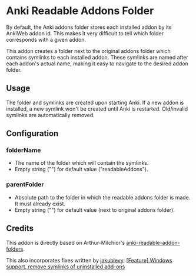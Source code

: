 # Anki Readable Addons Folder

By default, the Anki addons folder stores each installed addon by its AnkiWeb addon id. This makes it very difficult to tell which folder corresponds with a given addon.

This addon creates a folder next to the original addons folder which contains symlinks to each installed addon. These symlinks are named after each addon's actual name, making it easy to navigate to the desired addon folder.

## Usage

The folder and symlinks are created upon starting Anki. If a new addon is installed, a new symlink won't be created until Anki is restarted. Old/invalid symlinks are automatically removed.

## Configuration

### folderName

- The name of the folder which will contain the symlinks.
- Empty string ("") for default value ("readableAddons").

### parentFolder

- Absolute path to the folder in which the readable addons folder is made. It must already exist.
- Empty string ("") for default value (next to original addons folder).

## Credits

This addon is directly based on Arthur-Milchior's [anki-readable-addon-folders](https://github.com/Arthur-Milchior/anki-readable-addon-folders).

This also incorporates fixes written by [jakublevy](https://github.com/jakublevy): [[Feature] Windows support, remove symlinks of uninstalled add-ons](https://github.com/Arthur-Milchior/anki-readable-addon-folders/pull/4)